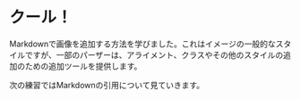 # クール！

Markdownで画像を追加する方法を学びました。これはイメージの一般的なスタイルですが、一部のパーザーは、アライメント、クラスやその他のスタイルの追加のための追加ツールを提供します。

次の練習ではMarkdownの引用について見ていきます。
